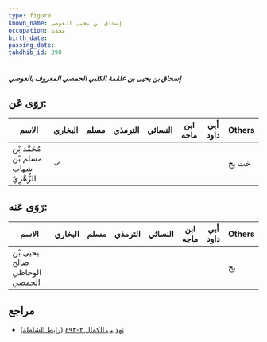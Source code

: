 ```yaml
---
type: figure
known_name: إسحاق بن يحيى العوصي
occupation: محدث
birth_date:
passing_date:
tahdhib_id: 390
---
```

##### إسحاق بن يحيى بن علقمة الكلبي الحمصي المعروف بالعوصي

## رَوَى عَن:
| الاسم                                  | البخاري | مسلم | الترمذي | النسائي | ابن ماجه | أبي داود | Others |
| -------------------------------------- | ------- | ---- | ------- | ------- | -------- | -------- | ------ |
| مُحَمَّد بْن مسلم بْن شهاب الزُّهْرِيّ | ✓       |      |         |         |          |          | خت بخ  |
## رَوَى عَنه:
| الاسم                        | البخاري | مسلم | الترمذي | النسائي | ابن ماجه | أبي داود | Others |
| ---------------------------- | ------- | ---- | ------- | ------- | -------- | -------- | ------ |
| يحيى بْن صالح الوحاظي الحمصي |         |      |         |         |          |          | بخ     |
## مراجع
- [تهذيب الكمال ٢-٤٩٣](obsidian://open?vault=Tahdhib-al-Kamal&file=Figures/٣٩٠-إسحاق%20بن%20يحيى%20بن%20علقمة%20الكلبي%20الحمصي%20المعروف%20بالعوصي) ([رابط الشاملة](https://shamela.ws/book/3722/974))